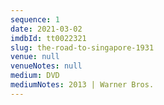 ```yaml
---
sequence: 1
date: 2021-03-02
imdbId: tt0022321
slug: the-road-to-singapore-1931
venue: null
venueNotes: null
medium: DVD
mediumNotes: 2013 | Warner Bros.
---
```


